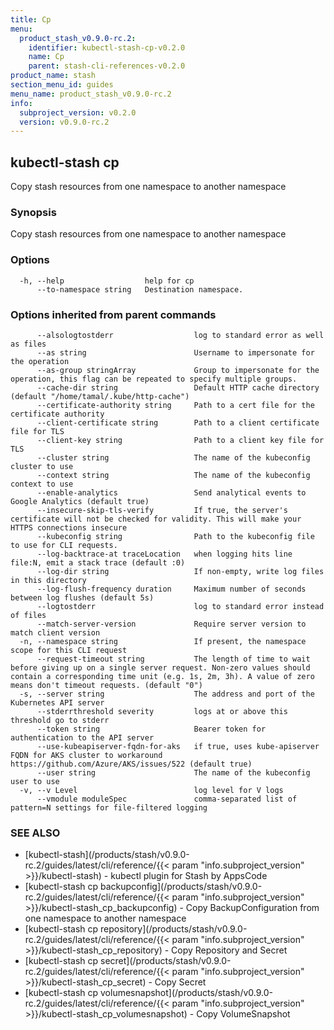 ```yaml
---
title: Cp
menu:
  product_stash_v0.9.0-rc.2:
    identifier: kubectl-stash-cp-v0.2.0
    name: Cp
    parent: stash-cli-references-v0.2.0
product_name: stash
section_menu_id: guides
menu_name: product_stash_v0.9.0-rc.2
info:
  subproject_version: v0.2.0
  version: v0.9.0-rc.2
---
```


## kubectl-stash cp

Copy stash resources from one namespace to another namespace

### Synopsis

Copy stash resources from one namespace to another namespace

### Options

```
  -h, --help                  help for cp
      --to-namespace string   Destination namespace.
```

### Options inherited from parent commands

```
      --alsologtostderr                  log to standard error as well as files
      --as string                        Username to impersonate for the operation
      --as-group stringArray             Group to impersonate for the operation, this flag can be repeated to specify multiple groups.
      --cache-dir string                 Default HTTP cache directory (default "/home/tamal/.kube/http-cache")
      --certificate-authority string     Path to a cert file for the certificate authority
      --client-certificate string        Path to a client certificate file for TLS
      --client-key string                Path to a client key file for TLS
      --cluster string                   The name of the kubeconfig cluster to use
      --context string                   The name of the kubeconfig context to use
      --enable-analytics                 Send analytical events to Google Analytics (default true)
      --insecure-skip-tls-verify         If true, the server's certificate will not be checked for validity. This will make your HTTPS connections insecure
      --kubeconfig string                Path to the kubeconfig file to use for CLI requests.
      --log-backtrace-at traceLocation   when logging hits line file:N, emit a stack trace (default :0)
      --log-dir string                   If non-empty, write log files in this directory
      --log-flush-frequency duration     Maximum number of seconds between log flushes (default 5s)
      --logtostderr                      log to standard error instead of files
      --match-server-version             Require server version to match client version
  -n, --namespace string                 If present, the namespace scope for this CLI request
      --request-timeout string           The length of time to wait before giving up on a single server request. Non-zero values should contain a corresponding time unit (e.g. 1s, 2m, 3h). A value of zero means don't timeout requests. (default "0")
  -s, --server string                    The address and port of the Kubernetes API server
      --stderrthreshold severity         logs at or above this threshold go to stderr
      --token string                     Bearer token for authentication to the API server
      --use-kubeapiserver-fqdn-for-aks   if true, uses kube-apiserver FQDN for AKS cluster to workaround https://github.com/Azure/AKS/issues/522 (default true)
      --user string                      The name of the kubeconfig user to use
  -v, --v Level                          log level for V logs
      --vmodule moduleSpec               comma-separated list of pattern=N settings for file-filtered logging
```

### SEE ALSO

* [kubectl-stash](/products/stash/v0.9.0-rc.2/guides/latest/cli/reference/{{< param "info.subproject_version" >}}/kubectl-stash)	 - kubectl plugin for Stash by AppsCode
* [kubectl-stash cp backupconfig](/products/stash/v0.9.0-rc.2/guides/latest/cli/reference/{{< param "info.subproject_version" >}}/kubectl-stash_cp_backupconfig)	 - Copy BackupConfiguration from one namespace to another namespace
* [kubectl-stash cp repository](/products/stash/v0.9.0-rc.2/guides/latest/cli/reference/{{< param "info.subproject_version" >}}/kubectl-stash_cp_repository)	 - Copy Repository and Secret
* [kubectl-stash cp secret](/products/stash/v0.9.0-rc.2/guides/latest/cli/reference/{{< param "info.subproject_version" >}}/kubectl-stash_cp_secret)	 - Copy Secret
* [kubectl-stash cp volumesnapshot](/products/stash/v0.9.0-rc.2/guides/latest/cli/reference/{{< param "info.subproject_version" >}}/kubectl-stash_cp_volumesnapshot)	 - Copy VolumeSnapshot

